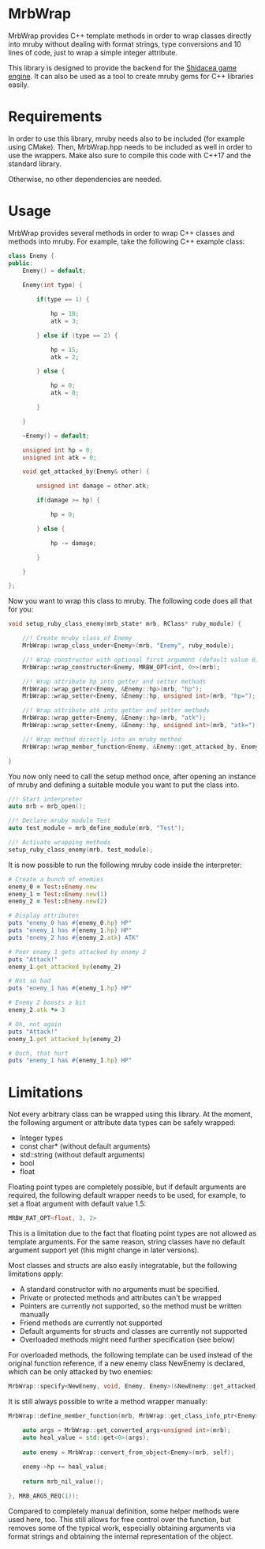 # MrbWrap

MrbWrap provides C++ template methods in order to wrap classes directly into mruby without dealing with format strings, type conversions and 10 lines of code, just to wrap a simple integer attribute.

This library is designed to provide the backend for the [Shidacea game engine](https://github.com/Hadeweka/Shidacea). It can also be used as a tool to create mruby gems for C++ libraries easily.

# Requirements

In order to use this library, mruby needs also to be included (for example using CMake). Then, MrbWrap.hpp needs to be included as well in order to use the wrappers. Make also sure to compile this code with C++17 and the standard library.

Otherwise, no other dependencies are needed.

# Usage

MrbWrap provides several methods in order to wrap C++ classes and methods into mruby. For example, take the following C++ example class:

```c++
class Enemy {
public:
    Enemy() = default;
    
    Enemy(int type) {

        if(type == 1) {

            hp = 10;
            atk = 3;

        } else if (type == 2) {

            hp = 15;
            atk = 2;

        } else {

            hp = 0;
            atk = 0;

        }

    }

    ~Enemy() = default;

    unsigned int hp = 0;
    unsigned int atk = 0;

    void get_attacked_by(Enemy& other) {

        unsigned int damage = other.atk;

        if(damage >= hp) {

            hp = 0;

        } else {

            hp -= damage;

        }

    }

};
```

Now you want to wrap this class to mruby. The following code does all that for you:

```c++
void setup_ruby_class_enemy(mrb_state* mrb, RClass* ruby_module) {

    //! Create mruby class of Enemy
    MrbWrap::wrap_class_under<Enemy>(mrb, "Enemy", ruby_module);

    //! Wrap constructor with optional first argument (default value 0)
    MrbWrap::wrap_constructor<Enemy, MRBW_OPT<int, 0>>(mrb);

    //! Wrap attribute hp into getter and setter methods
    MrbWrap::wrap_getter<Enemy, &Enemy::hp>(mrb, "hp");
    MrbWrap::wrap_setter<Enemy, &Enemy::hp, unsigned int>(mrb, "hp=");

    //! Wrap attribute atk into getter and setter methods
    MrbWrap::wrap_getter<Enemy, &Enemy::hp>(mrb, "atk");
    MrbWrap::wrap_setter<Enemy, &Enemy::hp, unsigned int>(mrb, "atk=");

    //! Wrap method directly into an mruby method
    MrbWrap::wrap_member_function<Enemy, &Enemy::get_attacked_by, Enemy>(mrb, "get_attacked_by");

}
```

You now only need to call the setup method once, after opening an instance of mruby and defining a suitable module you want to put the class into.

```c++
//! Start interpreter
auto mrb = mrb_open();

//! Declare mruby module Test
auto test_module = mrb_define_module(mrb, "Test");

//! Activate wrapping methods
setup_ruby_class_enemy(mrb, test_module);
```

It is now possible to run the following mruby code inside the interpreter:

```ruby
# Create a bunch of enemies
enemy_0 = Test::Enemy.new
enemy_1 = Test::Enemy.new(1)
enemy_2 = Test::Enemy.new(2)

# Display attributes
puts "enemy_0 has #{enemy_0.hp} HP"
puts "enemy_1 has #{enemy_1.hp} HP"
puts "enemy_2 has #{enemy_2.atk} ATK"

# Poor enemy 1 gets attacked by enemy 2
puts "Attack!"
enemy_1.get_attacked_by(enemy_2)

# Not so bad
puts "enemy_1 has #{enemy_1.hp} HP"

# Enemy 2 boosts a bit
enemy_2.atk *= 3

# Oh, not again
puts "Attack!"
enemy_1.get_attacked_by(enemy_2)

# Ouch, that hurt
puts "enemy_1 has #{enemy_1.hp} HP"
```

# Limitations

Not every arbitrary class can be wrapped using this library. At the moment, the following argument or attribute data types can be safely wrapped:
* Integer types
* const char* (without default arguments)
* std::string (without default arguments)
* bool
* float

Floating point types are completely possible, but if default arguments are required, the following default wrapper needs to be used, for example, to set a float argument with default value 1.5:

```c++
MRBW_RAT_OPT<float, 3, 2>
```

This is a limitation due to the fact that floating point types are not allowed as template arguments. For the same reason, string classes have no default argument support yet (this might change in later versions).

Most classes and structs are also easily integratable, but the following limitations apply:
* A standard constructor with no arguments must be specified.
* Private or protected methods and attributes can't be wrapped
* Pointers are currently not supported, so the method must be written manually
* Friend methods are currently not supported
* Default arguments for structs and classes are currently not supported
* Overloaded methods might need further specification (see below)

For overloaded methods, the following template can be used instead of the original function reference, if a new enemy class NewEnemy is declared, which can be only attacked by two enemies:

```c++
MrbWrap::specify<NewEnemy, void, Enemy, Enemy>(&NewEnemy::get_attacked_by)
```

It is still always possible to write a method wrapper manually:

```c++
MrbWrap::define_member_function(mrb, MrbWrap::get_class_info_ptr<Enemy>(), "heal", MRUBY_FUNC {

    auto args = MrbWrap::get_converted_args<unsigned int>(mrb);
    auto heal_value = std::get<0>(args);
    
    auto enemy = MrbWrap::convert_from_object<Enemy>(mrb, self);
    
    enemy->hp += heal_value;
    
    return mrb_nil_value();

}, MRB_ARGS_REQ(1));
```

Compared to completely manual definition, some helper methods were used here, too. This still allows for free control over the function, but removes some of the typical work, especially obtaining arguments via format strings and obtaining the internal representation of the object.
